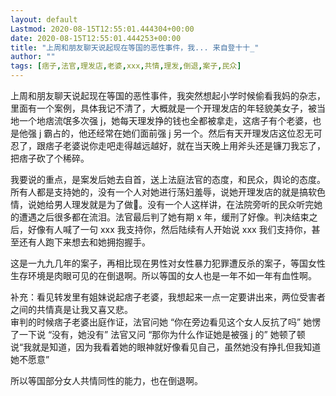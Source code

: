 ```yaml
---
layout: default
Lastmod: 2020-08-15T12:55:01.444304+00:00
date: 2020-08-15T12:55:01.444253+00:00
title: "上周和朋友聊天说起现在等国的恶性事件，我... 来自登十十_"
author: ""
tags: [痞子,法官,理发店,老婆,xxx,共情,理发,倒退,案子,民众]
---
```


上周和朋友聊天说起现在等国的恶性事件，我突然想起小学时候偷看我妈的杂志，里面有一个案例，具体我记不清了，大概就是一个开理发店的年轻貌美女子，被当地一个地痞流氓多次强 j，她每天理发挣的钱也全都被拿走，这痞子有个老婆，也是他强 j 霸占的，他还经常在她们面前强 j 另一个。然后有天开理发店这位忍无可忍了，跟痞子老婆说你走吧走得越远越好，就在当天晚上用斧头还是镰刀我忘了，把痞子砍了个稀碎。

我要说的重点，是案发后她去自首，送上法庭法官的态度，和民众，舆论的态度。所有人都是支持她的，没有一个人对她进行荡妇羞辱，说她开理发店的就是搞软色情，说她给男人理发就是为了做🐔。没有一个人这样讲，在法院旁听的民众听完她的遭遇之后很多都在流泪。法官最后判了她有期 x 年，缓刑了好像。判决结束之后，好像有人喊了一句 xxx 我支持你，然后陆续有人开始说 xxx 我们支持你，甚至还有人跑下来想去和她拥抱握手。

这是一九九几年的案子，再相比现在男性对女性暴力犯罪遭反杀的案子，等国女性生存环境是肉眼可见的在倒退啊。所以等国的女人也是一年不如一年有血性啊。

补充：看见转发里有姐妹说起痞子老婆，我想起来一点一定要讲出来，两位受害者之间的共情真是让我又喜又悲。  
审判的时候痞子老婆出庭作证，法官问她 “你在旁边看见这个女人反抗了吗” 她愣了一下说 “没有，她没有” 法官又问 “那你为什么作证她是被强 j 的” 她顿了顿说“我就是知道，因为我看着她的眼神就好像看见自己，虽然她没有挣扎但我知道她不愿意”

所以等国部分女人共情同性的能力，也在倒退啊。

